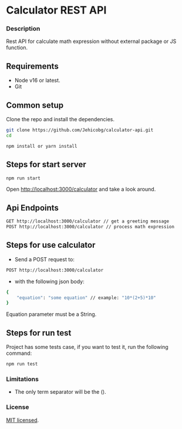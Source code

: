 # Calculator REST API

### Description
Rest API for calculate math expression without external package or JS function.

## Requirements
* Node v16 or latest.
* Git

## Common setup
Clone the repo and install the dependencies.

```bash
git clone https://github.com/Jehicobg/calculator-api.git
cd 
```

```bash
npm install or yarn install
```

## Steps for start server
```bash
npm run start
```
Open [http://localhost:3000/calculator](http://localhost:3000/calculator) and take a look around.

## Api Endpoints
```bash
GET http://localhost:3000/calculator // get a greeting message
POST http://localhost:3000/calculator // process math expression
```

## Steps for use calculator
* Send a POST request to:
```bash
POST http://localhost:3000/calculator
```
* with the following json body:
```bash
{
    "equation": "some equation" // example: "10*(2+5)*10"
}
```
Equation parameter must be a String.

## Steps for run test
Project has some tests case, if you want to test it, run the following command:

```bash
npm run test
```

### Limitations
* The only term separator will be the ().

### License
[MIT licensed](./LICENSE).
